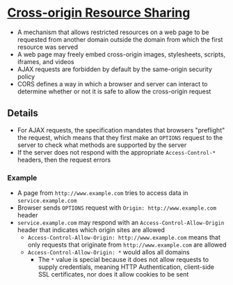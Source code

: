 # [Cross-origin Resource Sharing](https://en.wikipedia.org/wiki/Cross-origin_resource_sharing)

* A mechanism that allows restricted resources on a web page to be requested from another domain outside the domain from which the first resource was served
* A web page may freely embed cross-origin images, stylesheets, scripts, iframes, and videos
* AJAX requests are forbidden by default by the same-origin security policy
* CORS defines a way in which a browser and server can interact to determine whether or not it is safe to allow the cross-origin request

## Details

* For AJAX requests, the specification mandates that browsers "preflight" the request, which means that they first make an `OPTIONS` request to the server to check what methods are supported by the server
* If the server does not respond with the appropriate `Access-Control-*` headers, then the request errors

### Example

* A page from `http://www.example.com` tries to access data in `service.example.com`
* Browser sends `OPTIONS` request with `Origin: http://www.example.com` header
* `service.example.com` may respond with an `Access-Control-Allow-Origin` header that indicates which origin sites are allowed
  * `Access-Control-Allow-Origin: http://www.example.com` means that only requests that originate from `http://www.example.com` are allowed
  * `Access-Control-Allow-Origin: *` would allos all domains
    * The `*` value is special because it does not allow requests to supply credentials, meaning HTTP Authentication, client-side SSL certificates, nor does it allow cookies to be sent
